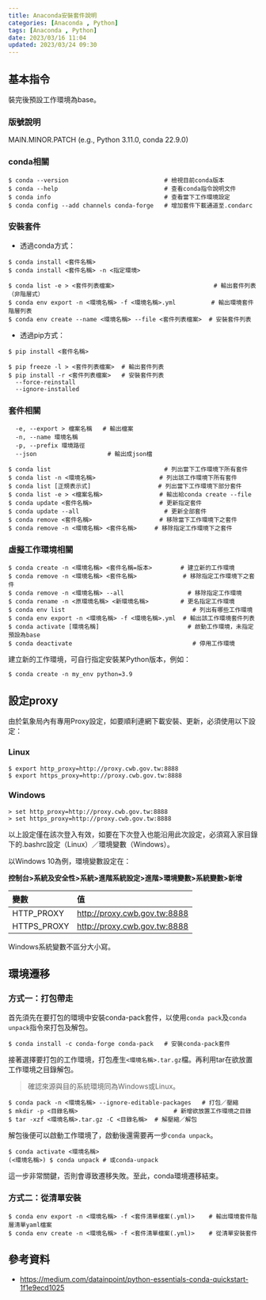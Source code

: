 ```yaml
---
title: Anaconda安裝套件說明
categories: [Anaconda , Python]
tags: [Anaconda , Python]
date: 2023/03/16 11:04
updated: 2023/03/24 09:30
---
```


## 基本指令

裝完後預設工作環境為base。

### 版號說明

MAIN.MINOR.PATCH (e.g., Python 3.11.0, conda 22.9.0)

### conda相關
```console
$ conda --version                           # 檢視目前conda版本
$ conda --help                              # 查看conda指令說明文件
$ conda info                                # 查看當下工作環境設定
$ conda config --add channels conda-forge   # 增加套件下載通道至.condarc
```

### 安裝套件

- 透過conda方式：
```console
$ conda install <套件名稱>
$ conda install <套件名稱> -n <指定環境>

$ conda list -e > <套件列表檔案>                            # 輸出套件列表（非階層式）
$ conda env export -n <環境名稱> -f <環境名稱>.yml          # 輸出環境套件階層列表
$ conda env create --name <環境名稱> --file <套件列表檔案>  # 安裝套件列表
```

- 透過pip方式：
```console
$ pip install <套件名稱>

$ pip freeze -l > <套件列表檔案>  # 輸出套件列表
$ pip install -r <套件列表檔案>   # 安裝套件列表
  --force-reinstall
  --ignore-installed
```


### 套件相關

```console
  -e, --export > 檔案名稱   # 輸出檔案
  -n, --name 環境名稱
  -p, --prefix 環境路徑
  --json                    # 輸出成json檔
```

```console
$ conda list                                # 列出當下工作環境下所有套件
$ conda list -n <環境名稱>                  # 列出該工作環境下所有套件
$ conda list [正規表示式]                   # 列出當下工作環境下部分套件
$ conda list -e > <檔案名稱>                # 輸出給conda create --file
$ conda update <套件名稱>                   # 更新指定套件
$ conda update --all                        # 更新全部套件
$ conda remove <套件名稱>                   # 移除當下工作環境下之套件
$ conda remove -n <環境名稱> <套件名稱>     # 移除指定工作環境下之套件
```

### 虛擬工作環境相關
```console
$ conda create -n <環境名稱> <套件名稱=版本>        # 建立新的工作環境
$ conda remove -n <環境名稱> <套件名稱>             # 移除指定工作環境下之套件
$ conda remove -n <環境名稱> --all                  # 移除指定工作環境
$ conda rename -n <原環境名稱> <新環境名稱>         # 更名指定工作環境
$ conda env list                                    # 列出有哪些工作環境
$ conda env export -n <環境名稱> -f <環境名稱>.yml  # 輸出該工作環境套件列表
$ conda activate [環境名稱]                         # 啟動工作環境，未指定預設為base
$ conda deactivate                                  # 停用工作環境
```

建立新的工作環境，可自行指定安裝某Python版本，例如：

```console
$ conda create -n my_env python=3.9
```

## 設定proxy

由於氣象局內有專用Proxy設定，如要順利連網下載安裝、更新，必須使用以下設定：

### Linux

```console
$ export http_proxy=http://proxy.cwb.gov.tw:8888
$ export https_proxy=http://proxy.cwb.gov.tw:8888
```

### Windows

```console
> set http_proxy=http://proxy.cwb.gov.tw:8888
> set https_proxy=http://proxy.cwb.gov.tw:8888
```

以上設定僅在該次登入有效，如要在下次登入也能沿用此次設定，必須寫入家目錄下的.bashrc設定（Linux）／環境變數（Windows）。

以Windows 10為例，環境變數設定在：

**控制台>系統及安全性>系統>進階系統設定>進階>環境變數>系統變數>新增**

| 變數          | 值                           |
| :------------ | :--------------------------- |
| HTTP_PROXY    | http://proxy.cwb.gov.tw:8888 |
| HTTPS_PROXY   | http://proxy.cwb.gov.tw:8888 |

Windows系統變數不區分大小寫。


## 環境遷移
### 方式一：打包帶走

首先須先在要打包的環境中安裝conda-pack套件，以使用`conda pack`及`conda unpack`指令來打包及解包。

```console
$ conda install -c conda-forge conda-pack   # 安裝conda-pack套件
```

接著選擇要打包的工作環境，打包產生`<環境名稱>.tar.gz`檔。再利用tar在欲放置工作環境之目錄解包。

> 確認來源與目的系統環境同為Windows或Linux。

```console
$ conda pack -n <環境名稱> --ignore-editable-packages   # 打包／壓縮
$ mkdir -p <目錄名稱>                           # 新增欲放置工作環境之目錄
$ tar -xzf <環境名稱>.tar.gz -C <目錄名稱>  # 解壓縮／解包
```

解包後便可以啟動工作環境了，啟動後還需要再一步`conda unpack`。

```console
$ conda activate <環境名稱>
(<環境名稱>) $ conda unpack # 或conda-unpack
```

這一步非常關鍵，否則會導致遷移失敗。至此，conda環境遷移結束。

### 方式二：從清單安裝
```console
$ conda env export -n <環境名稱> -f <套件清單檔案(.yml)>    # 輸出環境套件階層清單yaml檔案
$ conda env create -n <環境名稱> -f <套件清單檔案(.yml)>    # 從清單安裝套件
```

## 參考資料

- https://medium.com/datainpoint/python-essentials-conda-quickstart-1f1e9ecd1025